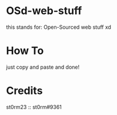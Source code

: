# OSd-web-stuff

this stands for: Open-Sourced web stuff xd

# How To
just copy and paste and done!

# Credits

st0rm23 :: st0rm#9361

